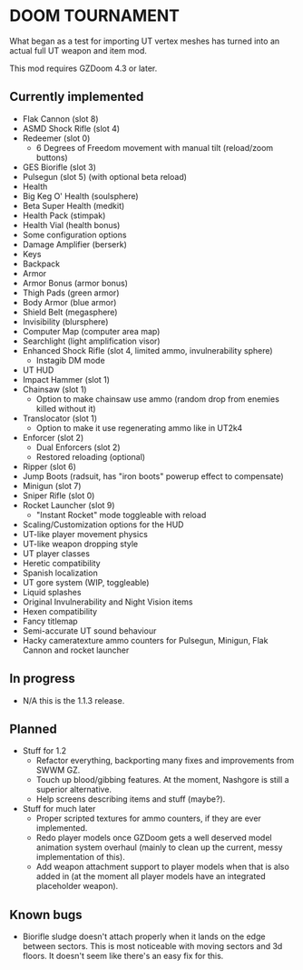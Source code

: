 # DOOM TOURNAMENT

What began as a test for importing UT vertex meshes has turned into an actual full UT weapon and item mod.

This mod requires GZDoom 4.3 or later.

## Currently implemented

 - Flak Cannon (slot 8)
 - ASMD Shock Rifle (slot 4)
 - Redeemer (slot 0)
   - 6 Degrees of Freedom movement with manual tilt (reload/zoom buttons)
 - GES Biorifle (slot 3)
 - Pulsegun (slot 5) (with optional beta reload)
 - Health
  - Big Keg O' Health (soulsphere)
  - Beta Super Health (medkit)
  - Health Pack (stimpak)
  - Health Vial (health bonus)
 - Some configuration options
 - Damage Amplifier (berserk)
 - Keys
 - Backpack
 - Armor
  - Armor Bonus (armor bonus)
  - Thigh Pads (green armor)
  - Body Armor (blue armor)
  - Shield Belt (megasphere)
 - Invisibility (blursphere)
 - Computer Map (computer area map)
 - Searchlight (light amplification visor)
 - Enhanced Shock Rifle (slot 4, limited ammo, invulnerability sphere)
   - Instagib DM mode
 - UT HUD
 - Impact Hammer (slot 1)
 - Chainsaw (slot 1)
   - Option to make chainsaw use ammo (random drop from enemies killed without it)
 - Translocator (slot 1)
   - Option to make it use regenerating ammo like in UT2k4
 - Enforcer (slot 2)
   - Dual Enforcers (slot 2)
   - Restored reloading (optional)
 - Ripper (slot 6)
 - Jump Boots (radsuit, has "iron boots" powerup effect to compensate)
 - Minigun (slot 7)
 - Sniper Rifle (slot 0)
 - Rocket Launcher (slot 9)
   - "Instant Rocket" mode toggleable with reload
 - Scaling/Customization options for the HUD
 - UT-like player movement physics
 - UT-like weapon dropping style
 - UT player classes
 - Heretic compatibility
 - Spanish localization
 - UT gore system (WIP, toggleable)
 - Liquid splashes
 - Original Invulnerability and Night Vision items
 - Hexen compatibility
 - Fancy titlemap
 - Semi-accurate UT sound behaviour
 - Hacky cameratexture ammo counters for Pulsegun, Minigun, Flak Cannon and rocket launcher

## In progress

 - N/A this is the 1.1.3 release.

## Planned

 - Stuff for 1.2
   - Refactor everything, backporting many fixes and improvements from SWWM GZ.
   - Touch up blood/gibbing features. At the moment, Nashgore is still a superior alternative.
   - Help screens describing items and stuff (maybe?).
 - Stuff for much later
   - Proper scripted textures for ammo counters, if they are ever implemented.
   - Redo player models once GZDoom gets a well deserved model animation system overhaul (mainly to clean up the current, messy implementation of this).
   - Add weapon attachment support to player models when that is also added in (at the moment all player models have an integrated placeholder weapon).

## Known bugs

 - Biorifle sludge doesn't attach properly when it lands on the edge between sectors. This is most noticeable with moving sectors and 3d floors. It doesn't seem like there's an easy fix for this.
